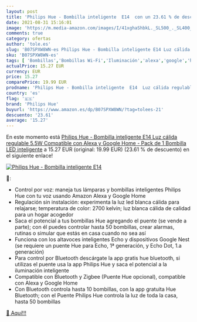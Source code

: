 ```yaml
---
layout: post
title: 'Philips Hue - Bombilla inteligente  E14  con un 23.61 % de descuento'
date: 2021-08-31 15:16:01
image: 'https://m.media-amazon.com/images/I/41xghaShbkL._SL500_._SL400_.jpg'
comments: true
category: ofertas
author: 'tole.es'
slug: 'B07SPXW8WN-es Philips Hue - Bombilla inteligente E14 Luz cálida...'
sku: 'B07SPXW8WN-es'
tags: [ 'Bombillas','Bombillas Wi-Fi','Iluminación','alexa','google','home','hue','philips','philips hue', ]
actualPrice: 15.27 EUR
currency: EUR
price: 15.27
comparePrice: 19.99 EUR
prodname: 'Philips Hue - Bombilla inteligente  E14  Luz cálida regulable  5.5W  Compatible con Alexa y Google Home - Pack de 1 Bombilla LED inteligente'
country: 'es'
flag: '🇪🇸'
brand: 'Philips Hue'
buyurl: 'https://www.amazon.es/dp/B07SPXW8WN/?tag=tolees-21'
descuento: '23.61'
average: '15.27'
---
```


En este momento está [Philips Hue - Bombilla inteligente  E14  Luz cálida regulable  5.5W  Compatible con Alexa y Google Home - Pack de 1 Bombilla LED inteligente](https://www.amazon.es/dp/B07SPXW8WN/?tag=tolees-21) a 15.27 EUR (original: 19.99 EUR) (23.61 %  de descuento) en el siguiente enlace!

[![Philips Hue - Bombilla inteligente  E14 ](https://m.media-amazon.com/images/I/41xghaShbkL._SL500_._SL400_.jpg)](https://www.amazon.es/dp/B07SPXW8WN/?tag=tolees-21)

🔎:

- Control por voz: maneja tus lámparas y bombillas inteligentes Philips Hue con tu voz usando Amazon Alexa y Google Home
- Regulación sin instalación: experimenta la luz led blanca cálida para relajarse; temperatura de color: 2700 kelvin; luz blanca cálida de calidad para un hogar acogedor
- Saca el potencial a tus bombillas Hue agregando el puente (se vende a parte); con él puedes controlar hasta 50 bombillas, crear alarmas, rutinas o simular que estás en casa cuando no sea así
- Funciona con los altavoces inteligentes Echo y dispositivos Google Nest (se requiere un puente Hue para Echo, 1ª generación, y Echo Dot, 1.a generación)
- Para control por Bluetooth descárgate la app gratis hue bluetooth, si utilizas el puente usa la app Philips Hue y saca el potencial a la iluminación inteligente
- Compatible con Bluetooth y Zigbee (Puente Hue opcional), compatible con Alexa y Google Home
- Con Bluetooth controla hasta 10 bombillas, con la app gratuita Hue Bluetooth; con el Puente Philips Hue controla la luz de toda la casa, hasta 50 bombillas

[🛒 Aquí!!!](https://www.amazon.es/dp/B07SPXW8WN/?tag=tolees-21)
